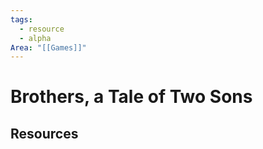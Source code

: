 ```yaml
---
tags:
  - resource
  - alpha
Area: "[[Games]]"
---
```


# Brothers, a Tale of Two Sons


## Resources


